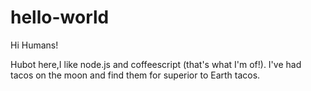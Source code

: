 # hello-world

Hi Humans!

Hubot here,I like node.js and coffeescript (that's what I'm of!).
I've had tacos on the moon and find them for superior to Earth tacos.
